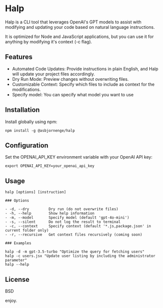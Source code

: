# Halp

Halp is a CLI tool that leverages OpenAI's GPT models to assist with modifying and updating your code based on natural language instructions.

It is optimized for Node and JavaScript applications, but you can use it for anything by modifying it's context (-c flag). 

## Features

- Automated Code Updates: Provide instructions in plain English, and Halp will update your project files accordingly.
- Dry Run Mode: Preview changes without overwriting files.
- Customizable Context: Specify which files to include as context for the modifications.
- Specify model: You can specify what model you want to use 

## Installation

Install globally using npm:

```
npm install -g @asbjornenge/halp
```

## Configuration

Set the OPENAI_API_KEY environment variable with your OpenAI API key:

```
export OPENAI_API_KEY=your_openai_api_key
```

## Usage

```
halp [options] [instruction]

### Options

- -d, --dry         Dry run (do not overwrite files)
- -h, --help        Show help information
- -m, --model       Specify model (default 'gpt-4o-mini')
- -s, --silent      Do not log the result to terminal
- -c, --context     Specify context (default '*.js,package.json' in current folder only)
- -r, --recursive   Get context files recursively (coming soon)

### Examples

halp -d -m gpt-3.5-turbo "Optimize the query for fetching users"
halp -c users.jsx "Update user listing by including the administrator parameter"
halp --help
```

## License

BSD

enjoy.

